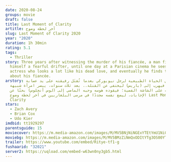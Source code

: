 ```yaml
---
date: 2020-08-24
groups: movie
draft: false
title: Last Moment of Clarity
artitle: آخر لحظة وضوح
slug: Last Moment of Clarity 2020
year: "2020"
duration: 1h 30min
rating: 5.1
tags:
  - Thriller
story: Three years after witnessing the murder of his fiancée, a man finds
  himself a fearful drifter, until one day at a Parisian cinema he sees an
  actress who looks a lot like his dead love, and eventually he finds the truth
  about his fiancée.
arstory: تنتهي الحياة الطبيعية لرجل نيويوركي بعدما تُقتَل رفيقته على يد عصابة
  بلغارية؛ فيهرب إلى (باريس) ليختفي عن القتلة.. بعد ثلاث سنوات، يبصر امرأة شبيهة
  لفقيدته على الشاشة الفضية؛ فيقوده هوسه وحبه الماضي إلى (لوس أنجلوس) بحثًا عن
  الإجابات، ليضع نفسه مجددًا في مرمى البلغاريين في آخر لحظة وضوح Last Moment of
  Clarity
stars:
  - Zach Avery
  - Brian Cox
  - Udo Kier
imdbid: tt1929297
parentsguide: 15
moviecover: https://m.media-amazon.com/images/M/MV5BNjNiNGExYTEtYmU1Ni00NGIyLWIwZDctZWU5NDFlMDVlNDA5XkEyXkFqcGdeQXVyMjQwMjk0NjI@._V1_UX1080_.jpg
moviebg: https://m.media-amazon.com/images/M/MV5BMzZiNmQxODItYTg3OS00YTcyLWIzM2EtZWJlNmIxZjYyNjE3XkEyXkFqcGdeQXVyMTk5MjkzMjU@._V1_UX1280_.jpg
trailer: https://www.youtube.com/embed/Ritye-tf1-g
fushaarid: "32021"
server2: https://uqload.com/embed-w63wn0ny3gb5.html
---
```


